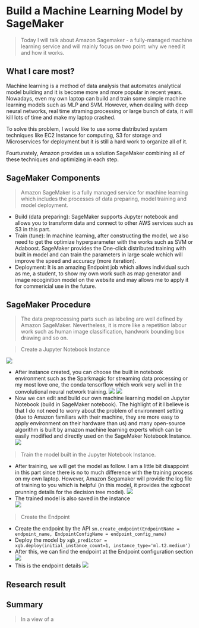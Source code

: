 # Build a Machine Learning Model by SageMaker

> Today I will talk about Amazon Sagemaker - a fully-managed machine learning service and will mainly focus on two point: why we need it and how it works.

## What I care most?
Machine learning is a method of data analysis that automates analytical model building and it is become more and more popular in recent years. Nowadays, even my own laptop can build and train some simple machine learning models such as MLP and SVM. However, when dealing with deep neural networks, real time straming processing or large bunch of data, it will kill lots of time and make my laptop crashed.  
  
To solve this problem, I would like to use some distributed system techniques like EC2 Instance for computing, S3 for storage and Microservices for deployment but it is still a hard work to organize all of it.  
  
Fourtunately, Amazon provides us a solution SageMaker combining all of these techniques and optimizing in each step.

## SageMaker Components
> Amazon SageMaker is a fully managed service for machine learning which includes the processes of data preparing, model training and model deployment. 
* Build (data preparing): SageMaker supports Jupyter notebook and allows you to transform data and connect to other AWS services such as S3 in this part. 
* Train (tune): In machine learning, after constructing the model, we also need to get the optimize hyperparameter with the works such as SVM or Adaboost. SageMaker provides the One-click distributed training with built in model and can train the parameters in large scale wchich will improve the speed and accuracy (more iteration).
* Deployment: It is an amazing Endpoint job which allows individual such as me, a student, to show my own work such as map generator and image recoginition model on the website and may allows me to apply it for commericial use in the future.

## SageMaker Procedure
> The data preprocessing parts such as labeling are well defined by Amazon SageMaker. Nevertheless, it is more like a repetition labour work such as human image classification, handwork bounding box drawing and so on.  

> Create a Jupyter Notebook Instance

![](myinstance)
* After instance created, you can choose the built in notebook environment such as the Sparkmagic for streaming data processing or my most love one, the conda tensorflow which work very well in the convolutional neural network training.
![](sparkenv)  ![](tensorenv)
* Now we can edit and build our own machine learning model on Jupyter Notebook (build in SageMaker notebook). The highlight of it I believe is that I do not need to worry about the problem of environment setting (due to Amazon familiars with their machine, they are more easy to apply environment on their hardware than us) and many open-source algorithm is built by amazon machine learning experts which can be easily modified and directly used on the SageMaker Notebook Instance.
![](notebookedit)
> Train the model built in the Jupyter Notebook Instance.
* After training, we will get the model as follow. I am a little bit disappoint in this part since there is no to much difference with the training process on my own laptop. However, Amazon Segamaker will provide the log file of training to you which is helpful (in this model, it provides the xgboost prunning details for the decision tree model).
![](sagemakertrain)
* The trained model is also saved in the instance  
![](mymodel)

> Create the Endpoint
* Create the endpoint by the API ```sm.create_endpoint(EndpointName = endpoint_name, EndpointConfigName = endpoint_config_name)```
* Deploy the model by  ```xgb_predictor = xgb.deploy(initial_instance_count=1, instance_type='ml.t2.medium')```
* After this, we can find the endpoint at the Endpoint configuration section
![](endpointConfigure)
* This is the endpoint details
![](endpointDetails)


## Research result

## Summary
> In a view of a 
